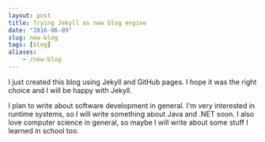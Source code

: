 ```yaml
---
layout: post
title: Trying Jekyll as new blog engine
date: "2016-06-09"
slug: new-blog
tags: [blog]
aliases:
    - /new-blog
---
```


I just created this blog using Jekyll and GitHub pages. I hope it was the right choice and I will be happy with Jekyll.

I plan to write about software development in general. I'm very interested in runtime systems, so I will write something about Java and .NET soon.
I also love computer science in general, so maybe I will write about some stuff I learned in school too.
